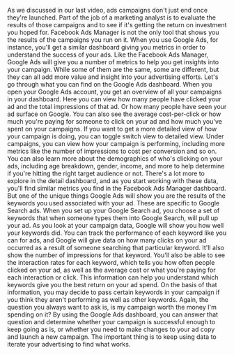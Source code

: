 
As we discussed in our last video, ads campaigns don't just end once they're launched. Part of the job of a marketing analyst is to evaluate the results of those campaigns and to see if it's getting the return on investment you hoped for. Facebook Ads Manager is not the only tool that shows you the results of the campaigns you run on it. When you use Google Ads, for instance, you'll get a similar dashboard giving you metrics in order to understand the success of your ads. Like the Facebook Ads Manager, Google Ads will give you a number of metrics to help you get insights into your campaign. While some of them are the same, some are different, but they can all add more value and insight into your advertising efforts. Let's go through what you can find on the Google Ads dashboard. When you open your Google Ads account, you get an overview of all your campaigns in your dashboard. Here you can view how many people have clicked your ad and the total impressions of that ad. Or how many people have seen your ad surface on Google. You can also see the average cost-per-click or how much you're paying for someone to click on your ad and how much you've spent on your campaigns. If you want to get a more detailed view of how your campaign is doing, you can toggle switch view to detailed view. Under campaigns, you can view how your campaign is performing, including more metrics like the number of impressions to cost per conversion and so on. You can also learn more about the demographics of who's clicking on your ads, including age breakdown, gender, income, and more to help determine if you're hitting the right target audience or not. There's a lot more to explore in the detail dashboard, and as you start working with these data, you'll find similar metrics you find in the Facebook Ads Manager dashboard. But one of the unique things Google Ads will show you are the results of the keywords you used associated with your ad. These are specific to Google Search ads. When you set up your Google Search ad, you choose a set of keywords that when someone types them into Google Search, will pull up your ad. As you look at your campaign data, Google will show you how well your keywords did. You can track the performance of each keyword like you can for ads, and Google will give data on how many clicks on your ad occurred as a result of someone searching that particular keyword. It'll also show the number of impressions for that keyword. You'll also be able to see the interaction rates for each keyword, which tells you how often people clicked on your ad, as well as the average cost or what you're paying for each interaction or click. This information can help you understand which keywords give you the best return on your ad spend. On the basis of that information, you may decide to pass certain keywords in your campaign if you think they aren't performing as well as other keywords. Again, the question you always want to ask is, is my campaign worth the money I'm spending on it? By using the Google Ads dashboard, you can answer that question and determine whether your campaign is successful enough to keep going as is, or whether you need to make changes to your ad copy and launch a new campaign. The important thing is to keep using data to iterate your advertising to find what works.